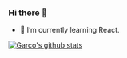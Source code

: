 ### Hi there 👋
- 🌱 I’m currently learning React.



[![Garco's github stats](https://github-readme-stats.vercel.app/api?username=Garco97&show_icons=true&theme=radical)](https://github.com/anuraghazra/github-readme-stats)
